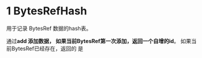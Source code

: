 # 1 BytesRefHash

用于记录 BytesRef 数据的hash表。

通过**add **添加数据， 如果当前BytesRef第一次添加，返回一个自增的**id**。
如果当前BytesRef已经存在，返回的 是 